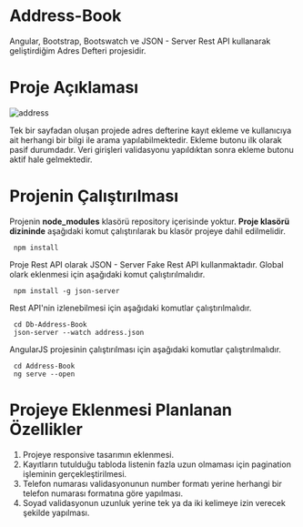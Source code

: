 # Address-Book
Angular, Bootstrap, Bootswatch ve JSON - Server Rest API kullanarak geliştirdiğim Adres Defteri projesidir.

# Proje Açıklaması
![address](https://user-images.githubusercontent.com/22527168/70274964-3b0aa580-17be-11ea-9094-72b48085cd2b.PNG)

Tek bir sayfadan oluşan projede adres defterine kayıt ekleme ve kullanıcıya ait herhangi bir bilgi ile arama yapılabilmektedir. Ekleme butonu ilk olarak pasif durumdadır. Veri girişleri validasyonu yapıldıktan sonra ekleme butonu aktif hale gelmektedir.

# Projenin Çalıştırılması

Projenin **node_modules** klasörü repository içerisinde yoktur. **Proje klasörü dizininde** aşağıdaki komut çalıştırılarak bu klasör projeye dahil edilmelidir.

```
 npm install
```

Proje Rest API olarak JSON - Server Fake Rest API kullanmaktadır. Global olark eklenmesi için aşağıdaki komut çalıştırılmalıdır.

```
 npm install -g json-server
```

Rest API'nin izlenebilmesi için aşağıdaki komutlar çalıştırılmalıdır.

```
 cd Db-Address-Book
 json-server --watch address.json
```
AngularJS projesinin çalıştırılması için aşağıdaki komutlar çalıştırılmalıdır.

```
 cd Address-Book
 ng serve --open
```
# Projeye Eklenmesi Planlanan Özellikler

1. Projeye responsive tasarımın eklenmesi.
2. Kayıtların tutulduğu tabloda listenin fazla uzun olmaması için pagination işleminin gerçekleştirilmesi.
3. Telefon numarası validasyonunun number formatı yerine herhangi bir telefon numarası formatına göre yapılması.
4. Soyad validasyonun uzunluk yerine tek ya da iki kelimeye izin verecek şekilde yapılması.
